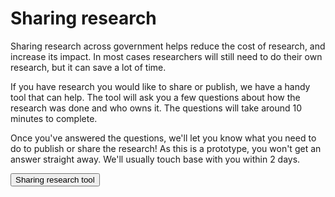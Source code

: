 # Sharing research #

Sharing research across government helps reduce the cost of research, and increase its impact. In most cases researchers will still need to do their own research, but it can save a lot of time.

If you have research you would like to share or publish, we have a handy tool that can help. The tool will ask you a few questions about how the research was done and who owns it. The questions will take around 10 minutes to complete. 

Once you've answered the questions, we'll let you know what you need to do to publish or share the research! As this is a prototype, you won't get an answer straight away. We'll usually touch base with you within 2 days. 

<a href="https://forms.gle/B6HtF3GudAsbEaEHA"><button class="au-btn">Sharing research tool</button></a>


